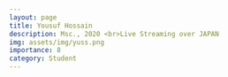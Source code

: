 ```yaml
---
layout: page
title: Yousuf Hossain
description: Msc., 2020 <br>Live Streaming over JAPAN
img: assets/img/yuss.png
importance: 8
category: Student
---
```

